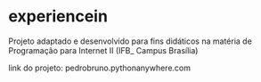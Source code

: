 # experiencein
Projeto adaptado e desenvolvido para fins didáticos na matéria de Programação para Internet II (IFB_ Campus Brasília)

link do projeto: pedrobruno.pythonanywhere.com
